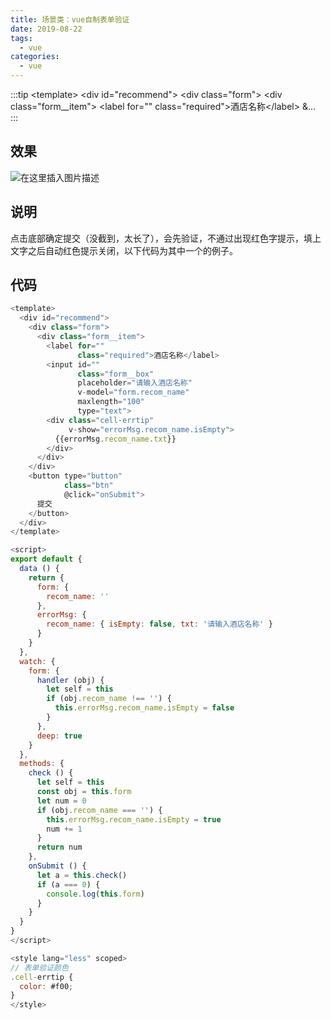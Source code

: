 ```yaml
---
title: 场景类：vue自制表单验证
date: 2019-08-22
tags:
  - vue
categories:
  - vue
---
```


:::tip
&lt;template&gt;
  &lt;div id="recommend"&gt;
    &lt;div class="form"&gt;
      &lt;div class="form__item"&gt;
        &lt;label for=""
               class="required"&gt;酒店名称&lt;/label&gt;
        &...
:::

<!-- more -->

## 效果
![在这里插入图片描述](https://img-blog.csdnimg.cn/20190913135215407.png?x-oss-process=image/watermark,type_ZmFuZ3poZW5naGVpdGk,shadow_10,text_aHR0cHM6Ly9ibG9nLmNzZG4ubmV0L3dlaXhpbl80Mzk3MjQzNw==,size_16,color_FFFFFF,t_70)
## 说明
点击底部确定提交（没截到，太长了），会先验证，不通过出现红色字提示，填上文字之后自动红色提示关闭，以下代码为其中一个的例子。
## 代码
```javascript
<template>
  <div id="recommend">
    <div class="form">
      <div class="form__item">
        <label for=""
               class="required">酒店名称</label>
        <input id=""
               class="form__box"
               placeholder="请输入酒店名称"
               v-model="form.recom_name"
               maxlength="100"
               type="text">
        <div class="cell-errtip"
             v-show="errorMsg.recom_name.isEmpty">
          {{errorMsg.recom_name.txt}}
        </div>
      </div>
    </div>
    <button type="button"
            class="btn"
            @click="onSubmit">
      提交
    </button>
  </div>
</template>

<script>
export default {
  data () {
    return {
      form: {
        recom_name: ''
      },
      errorMsg: {
        recom_name: { isEmpty: false, txt: '请输入酒店名称' }
      }
    }
  },
  watch: {
    form: {
      handler (obj) {
        let self = this
        if (obj.recom_name !== '') {
          this.errorMsg.recom_name.isEmpty = false
        }
      },
      deep: true
    }
  },
  methods: {
    check () {
      let self = this
      const obj = this.form
      let num = 0
      if (obj.recom_name === '') {
        this.errorMsg.recom_name.isEmpty = true
        num += 1
      }
      return num
    },
    onSubmit () {
      let a = this.check()
      if (a === 0) {
        console.log(this.form)
      }
    }
  }
}
</script>

<style lang="less" scoped>
// 表单验证颜色
.cell-errtip {
  color: #f00;
}
</style>
```
